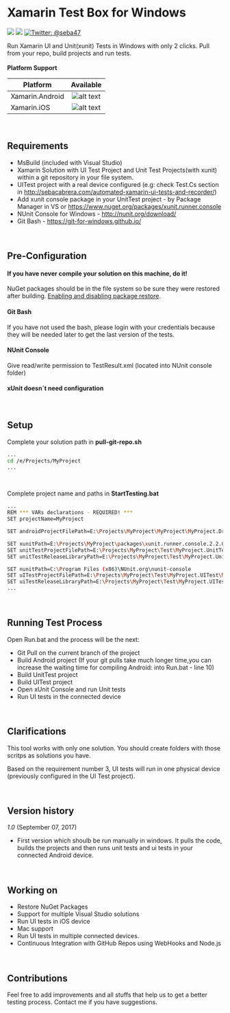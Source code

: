 
# Xamarin Test Box for Windows

![](https://img.shields.io/badge/version-1.0-green.svg?style=flat)
![](https://img.shields.io/badge/os-Windows-yellow.svg?style=flat)
[![Twitter: @seba47](https://img.shields.io/badge/contact-@seba47-blue.svg?style=flat)](https://twitter.com/seba47)

Run Xamarin UI and Unit(xunit) Tests in Windows with only 2 clicks. Pull from your repo, build projects and run tests.
<br/>
<br/>
**Platform Support**

|Platform|Available|
| ------------------- | :-----------: |
|Xamarin.Android|![alt text](https://www.pedshoes.com/images/general/greenCheck50x50Transparent.png)|
|Xamarin.iOS|![alt text](http://i4ultimate.com/alertemails/warning-icon-orange.png)|

<br/>

## Requirements

 - MsBuild (included with Visual Studio)
 - Xamarin Solution with UI Test Project and Unit Test Projects(with xunit) within a git repository in your file system.
 - UITest project with a real device configured (e.g: check Test.Cs section in http://sebacabrera.com/automated-xamarin-ui-tests-and-recorder/)
 - Add xunit console package in your UnitTest project - by Package
   Manager in VS or https://www.nuget.org/packages/xunit.runner.console
 - NUnit Console for Windows - http://nunit.org/download/
 - Git Bash - https://git-for-windows.github.io/

<br/>

## Pre-Configuration

#### If you have never compile your solution on this machine, do it!
NuGet packages should be in the file system so be sure they were restored after building. [Enabling and disabling package restore](https://docs.microsoft.com/en-us/nuget/consume-packages/package-restore#enabling-and-disabling-package-restore).

#### Git Bash
If you have not used the bash, please login with your credentials because they will be needed later to get the last version of the tests.

#### NUnit Console
Give read/write permission to TestResult.xml (located into NUnit console folder) 

#### xUnit doesn´t need configuration

<br/>

## Setup

Complete your solution path in **pull-git-repo.sh**
```bash
...
cd /e/Projects/MyProject
...
```

<br/>

Complete project name and paths in **StartTesting.bat**
```bash
...
REM *** VARs declarations - REQUIRED! ***
SET projectName=MyProject

SET androidProjectFilePath=E:\Projects\MyProject\MyProject\MyProject.Droid\MyProject.Droid.csproj

SET xunitPath=E:\Projects\MyProject\packages\xunit.runner.console.2.2.0\tools
SET unitTestProjectFilePath=E:\Projects\MyProject\Test\MyProject.UnitTest\MyProject.UnitTest.csproj
SET unitTestReleaseLibraryPath=E:\Projects\MyProject\Test\MyProject.UnitTest\bin\Release\MyProject.UnitTest.dll

SET nunitPath=C:\Program Files (x86)\NUnit.org\nunit-console
SET uITestProjectFilePath=E:\Projects\MyProject\Test\MyProject.UITest\MyProject.UITest.csproj
SET uiTestReleaseLibraryPath=E:\Projects\MyProject\Test\MyProject.UITest\bin\Release\MyProject.UITest.dll
...
```

<br/>

## Running Test Process

Open Run.bat and the process will be the next:

* Git Pull on the current branch of the project
* Build Android project (If your git pulls take much longer time,you can increase the waiting time for compiling Android: into Run.bat - line 10)
* Build UnitTest project
* Build UITest project
* Open xUnit Console and run Unit tests
* Run UI tests in the connected device

<br/>

## Clarifications

This tool works with only one solution. You should create folders with those scritps as solutions you have.
  
Based on the requirement number 3, UI tests will run in one physical device (previously configured in the UI Test project).

<br/>

## Version history

*1.0* (September 07, 2017)

* First version which shoulb be run manually in windows. It pulls the code, builds the projects and then runs unit tests and ui tests in your connected Android device.

<br/>

## Working on

*  Restore NuGet Packages
*  Support for multiple Visual Studio solutions
*  Run UI tests in iOS device
*  Mac support
*  Run UI tests in multiple connected devices.
*  Continuous Integration with GitHub Repos using WebHooks and Node.js


<br/>

## Contributions
Feel free to add improvements and all stuffs that help us to get a better testing process. Contact me if you have suggestions.
